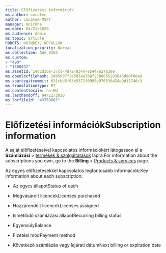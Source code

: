 ```yaml
---
title: Előfizetési információk
ms.author: cmcatee
author: cmcatee-MSFT
manager: mnirkhe
ms.date: 04/21/2020
ms.audience: Admin
ms.topic: article
ROBOTS: NOINDEX, NOFOLLOW
localization_priority: Normal
ms.collection: Adm_O365
ms.custom:
- "490"
- "1500032"
ms.assetid: 14d2d36a-37cd-4d72-8344-85447e27a38e
ms.openlocfilehash: 20b5097f2e5d3aa3b8f23b8865203846d90f08e8
ms.sourcegitcommit: 631cbb5f03e5371f0995e976536d24e9d13746c3
ms.translationtype: MT
ms.contentlocale: hu-HU
ms.lasthandoff: 04/22/2020
ms.locfileid: "43763867"
---
```

# <a name="subscription-information"></a><span data-ttu-id="48611-102">Előfizetési információk</span><span class="sxs-lookup"><span data-stu-id="48611-102">Subscription information</span></span>

<span data-ttu-id="48611-103">A saját előfizetéseivel kapcsolatos információkért látogasson el a **Számlázási** \> [termékek & szolgáltatások](https://go.microsoft.com/fwlink/p/?linkid=842054) lapra.</span><span class="sxs-lookup"><span data-stu-id="48611-103">For information about the subscriptions you own, go to the **Billing** \> [Products & services](https://go.microsoft.com/fwlink/p/?linkid=842054) page.</span></span>
  
<span data-ttu-id="48611-104">Az egyes előfizetésekkel kapcsolatos legfontosabb információk:</span><span class="sxs-lookup"><span data-stu-id="48611-104">Key information about each subscription:</span></span>
  
- <span data-ttu-id="48611-105">Az egyes állapot</span><span class="sxs-lookup"><span data-stu-id="48611-105">Status of each</span></span>

- <span data-ttu-id="48611-106">Megvásárolt licencek</span><span class="sxs-lookup"><span data-stu-id="48611-106">Licenses purchased</span></span>

- <span data-ttu-id="48611-107">Hozzárendelt licencek</span><span class="sxs-lookup"><span data-stu-id="48611-107">Licenses assigned</span></span>

- <span data-ttu-id="48611-108">Ismétlődő számlázási állapot</span><span class="sxs-lookup"><span data-stu-id="48611-108">Recurring billing status</span></span>

- <span data-ttu-id="48611-109">Egyensúly</span><span class="sxs-lookup"><span data-stu-id="48611-109">Balance</span></span>

- <span data-ttu-id="48611-110">Fizetési mód</span><span class="sxs-lookup"><span data-stu-id="48611-110">Payment method</span></span>

- <span data-ttu-id="48611-111">Következő számlázás vagy lejárati dátum</span><span class="sxs-lookup"><span data-stu-id="48611-111">Next billing or expiration date</span></span>
